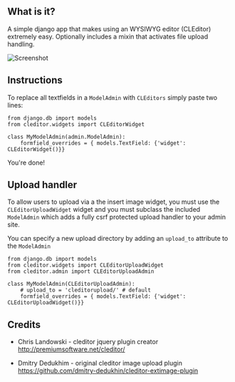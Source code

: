 What is it? 
-----------

A simple django app that makes using an WYSIWYG editor (CLEditor) extremely easy.
Optionally includes a mixin that activates file upload handling.

![Screenshot](https://github.com/yuchant/django-cleditor/raw/master/cleditor.png)



Instructions
------------

To replace all textfields in a ``ModelAdmin`` with ``CLEditors`` simply paste two lines:
    
    from django.db import models
    from cleditor.widgets import CLEditorWidget

    class MyModelAdmin(admin.ModelAdmin):
        formfield_overrides = { models.TextField: {'widget': CLEditorWidget()}}

You're done!



Upload handler
--------------

To allow users to upload via a the insert image widget, you must use the `CLEditorUploadWidget` widget and you must subclass the included `ModelAdmin` which adds a fully csrf protected upload handler to your admin site.

You can specify a new upload directory by adding an `upload_to` attribute to the `ModelAdmin`

    from django.db import models
    from cleditor.widgets import CLEditorUploadWidget
    from cleditor.admin import CLEditorUploadAdmin

    class MyModelAdmin(CLEditorUploadAdmin):
        # upload_to = 'cleditorupload/' # default 
        formfield_overrides = { models.TextField: {'widget': CLEditorUploadWidget()}}





Credits
-------
* Chris Landowski - cleditor jquery plugin creator
http://premiumsoftware.net/cleditor/

* Dmitry Dedukhim - original cleditor image upload plugin
https://github.com/dmitry-dedukhin/cleditor-extimage-plugin